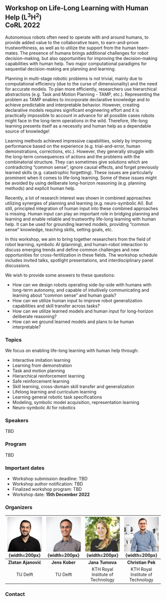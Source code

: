 ## Workshop on Life-Long Learning with Human Help (L<sup>3</sup>H<sup>2</sup>)   <br/>   CoRL 2022 


Autonomous robots often need to operate with and around humans, to provide added value to the collaborative team, to earn-and-prove trustworthiness, as well as to utilize the support from the human team-mates. The presence of humans brings additional challenges for robot decision-making, but also opportunities for improving the decision-making capabilities with human help. Two major computational paradigms for sequential decision-making are planning and learning.

Planning in multi-stage robotic problems is not trivial, mainly due to computational efficiency (due to the curse of dimensionality) and the need for accurate models. To plan more efficiently, researchers use hierarchical abstractions (e.g. Task and Motion Planning - TAMP, etc.). Representing the problem as TAMP enables to incorporate declarative knowledge and to achieve predictable and interpretable behavior. However, creating declarative models requires significant engineering effort and it is practically impossible to account in advance for all possible cases robots might face in the long-term operations in the wild. Therefore, life-long learning presents itself as a necessity and human help as a dependable source of knowledge! 

Learning methods achieved impressive capabilities, solely by improving performance based on the experience (e.g. trial-and-error, human demonstrations, corrections, etc.). However, they generally struggle with the long-term consequences of actions and the problems with the combinatorial structure. They can sometimes give solutions which are contradicting “common sense”, ignore causal effects, and forget previously learned skills (e.g. catastrophic forgetting). These issues are particularly prominent when it comes to life-long learning. Some of these issues might be avoided by using deliberate long-horizon reasoning (e.g. planning methods) and explicit human help.

Recently, a lot of research interest was shown in combined approaches utilizing synergies of planning and learning (e.g. neuro-symbolic AI). But still, principled integration of human input into these combined approaches is missing. Human input can play an important role in bridging planning and learning and enable reliable and trustworthy life-long learning with human help. It can be used for grounding learned models, providing “common sense” knowledge, teaching skills, setting goals, etc.

In this workshop, we aim to bring together researchers from the field of robot learning, symbolic AI (planning), and human-robot interaction to discuss emerging trends and define common challenges and new opportunities for cross-fertilization in these fields. The workshop schedule includes invited talks, spotlight presentations, and interdisciplinary panel discussions.   

We wish to provide some answers to these questions:
- How can we design robots operating side-by-side with humans with long-term autonomy, and capable of intuitively communicating and learning about “common sense” and human goals? 
- How can we utilize human input to improve robot generalization capabilities and skill transfer across tasks?
- How can we utilize learned models and human input for long-horizon deliberate reasoning? 
- How can we ground learned models and plans to be human interpretable? 

### Topics
We focus on enabling life-long learning with human help through:
- Interactive imitation learning
- Learning from demonstration
- Task and motion planning
- Hierarchical reinforcement learning
- Safe reinforcement learning
- Skill learning, cross-domain skill transfer and generalization
- Lifelong learning and curriculum learning
- Learning general robotic task specifications
- Modeling, symbolic model acquisition, representation learning
- Neuro-symbolic AI for robotics 


### Speakers 

TBD

### Program

TBD

### Important dates

- Workshop submission deadline: TBD
- Workshop author notification: TBD
- Finalized workshop program: TBD
- Workshop date: **15th December 2022**

### Organizers 


|![img](zlatan.jpg ){width=200px}|![img](citations.jpeg){width=200px}|![img](tumova.jpeg){width=200px}|![img](chris.jpg){width=200px}|
|:-------------:|:-------------:|:-------------:|:-------------:|
|**Zlatan Ajanović**|**Jens Kober**|**Jana Tumova**|**Christian Pek**|
| TU Delft |TU Delft | KTH Royal Institute of Technology|KTH Royal Institute of Technology|

### Contact


